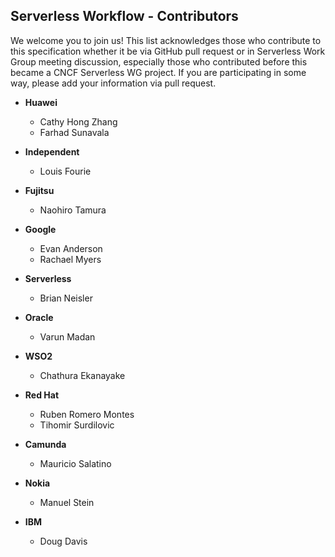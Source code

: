 ## Serverless Workflow - Contributors

We welcome you to join us! This list acknowledges those who contribute to
this specification whether it be via GitHub pull request or in Serverless
Work Group meeting discussion, especially those who contributed before
this became a CNCF Serverless WG project. If you are participating in
some way, please add your information via pull request.

* **Huawei**
  * Cathy Hong Zhang
  * Farhad Sunavala
  
* **Independent**
   * Louis Fourie
	
* **Fujitsu**
  * Naohiro Tamura
  
* **Google**
  * Evan Anderson
  * Rachael Myers
  
* **Serverless**
  * Brian Neisler

* **Oracle**
  * Varun Madan
  
* **WSO2**
  * Chathura Ekanayake
  
* **Red Hat**
    * Ruben Romero Montes
    * Tihomir Surdilovic

* **Camunda**
    * Mauricio Salatino    

* **Nokia**
    * Manuel Stein 

* **IBM**
    * Doug Davis 